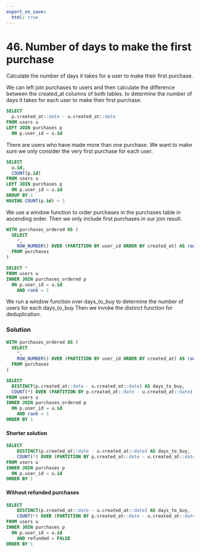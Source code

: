 ```yaml
---
export_on_save:
  html: true
---
```

# 46. Number of days to make the first purchase 

Calculate the number of days it takes for a user to make their first purchase.


We can left join purchases to users and then calculate the difference between the created_at columns of both tables.
to determine the number of days it takes for each user to make their first purchase.

```sql
SELECT
  p.created_at::date - u.created_at::date
FROM users u 
LEFT JOIN purchases p
  ON p.user_id = u.id
 ```

There are users who have made more than one purchase. We want to make sure we only consider the very first purchase for each user.

```sql
SELECT
  u.id,
  COUNT(p.id)
FROM users u 
LEFT JOIN purchases p
  ON p.user_id = u.id
GROUP BY 1
HAVING COUNT(p.id) > 1
```

We use a window function to order purchases in the purchases table in ascending order. Then we only include first purchases in our join result.

```sql
WITH purchases_ordered AS (
  SELECT 
    *,
    ROW_NUMBER() OVER (PARTITION BY user_id ORDER BY created_at) AS rank
  FROM purchases
)

SELECT *
FROM users u
INNER JOIN purchases_ordered p
  ON p.user_id = u.id
    AND rank = 1
```

We run a window function over days_to_buy to determine the number of users for each days_to_buy
Then we invoke the distinct function for deduplication.

### Solution

```sql
WITH purchases_ordered AS (
  SELECT 
    *,
    ROW_NUMBER() OVER (PARTITION BY user_id ORDER BY created_at) AS rank
  FROM purchases
)

SELECT 
  DISTINCT(p.created_at::date - u.created_at::date) AS days_to_buy,
  COUNT(*) OVER (PARTITION BY p.created_at::date - u.created_at::date) AS users_count
FROM users u
INNER JOIN purchases_ordered p
  ON p.user_id = u.id
    AND rank = 1
ORDER BY 1
```

#### Shorter solution

```sql
SELECT
    DISTINCT(p.created_at::date - u.created_at::date) AS days_to_buy,
    COUNT(*) OVER (PARTITION BY p.created_at::date - u.created_at::date) AS users_count
FROM users u 
INNER JOIN purchases p
  ON p.user_id = u.id
ORDER BY 1
```

#### Without refunded purchases

```sql
SELECT
    DISTINCT(p.created_at::date - u.created_at::date) AS days_to_buy,
    COUNT(*) OVER (PARTITION BY p.created_at::date - u.created_at::date) AS users_count
FROM users u 
INNER JOIN purchases p
  ON p.user_id = u.id
    AND refunded = FALSE
ORDER BY 1
```